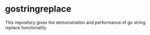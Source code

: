 # gostringreplace
This repository gives the demonstration and performance of go string replace functionality.
